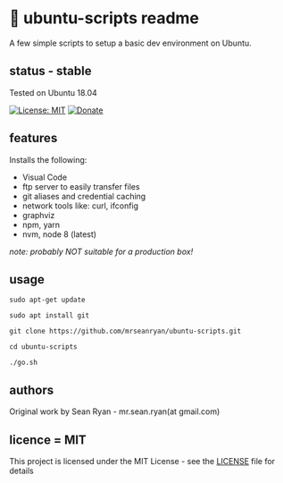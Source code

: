 # :scroll: ubuntu-scripts readme

A few simple scripts to setup a basic dev environment on Ubuntu.

## status - stable

Tested on Ubuntu 18.04

[![License: MIT](https://img.shields.io/badge/License-MIT-yellow.svg)](https://opensource.org/licenses/MIT)
[![Donate](https://img.shields.io/badge/donate-paypal-blue.svg)](https://paypal.me/mrseanryan)

## features

Installs the following:

- Visual Code
- ftp server to easily transfer files
- git aliases and credential caching
- network tools like: curl, ifconfig
- graphviz
- npm, yarn
- nvm, node 8 (latest)

_note: probably NOT suitable for a production box!_

## usage

```
sudo apt-get update

sudo apt install git

git clone https://github.com/mrseanryan/ubuntu-scripts.git

cd ubuntu-scripts

./go.sh
```

## authors

Original work by Sean Ryan - mr.sean.ryan(at gmail.com)

## licence = MIT

This project is licensed under the MIT License - see the [LICENSE](LICENSE) file for details

